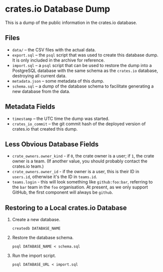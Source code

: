 # crates.io Database Dump

This is a dump of the public information in the crates.io database.

## Files

- `data/` – the CSV files with the actual data.
- `export.sql` – the `psql` script that was used to create this database dump. It is only included in the archive for reference.
- `import.sql` – a `psql` script that can be used to restore the dump into a PostgreSQL database with the same schema as the `crates.io` database, destroying all current data.
- `metadata.json` – some metadata of this dump.
- `schema.sql` – a dump of the database schema to facilitate generating a new database from the data.

## Metadata Fields

- `timestamp` – the UTC time the dump was started.
- `crates_io_commit` – the git commit hash of the deployed version of crates.io that created this dump.

## Less Obvious Database Fields

* `crate_owners.owner_kind` - if `0`, the crate owner is a user; if `1`, the crate owner is a team. (If another value, you should probably contact the crates.io team.)
* `crate_owners.owner_id` - if the owner is a user, this is their ID in `users.id`, otherwise it's the ID in `teams.id`.
* `teams.login` - this will look something like `github:foo:bar`, referring to the `bar` team in the `foo` organisation. At present, as we only support GitHub, the first component will always be `github`.

## Restoring to a Local crates.io Database

1.  Create a new database.

        createdb DATABASE_NAME

2.  Restore the database schema.

        psql DATABASE_NAME < schema.sql

3.  Run the import script.

        psql DATABASE_URL < import.sql
